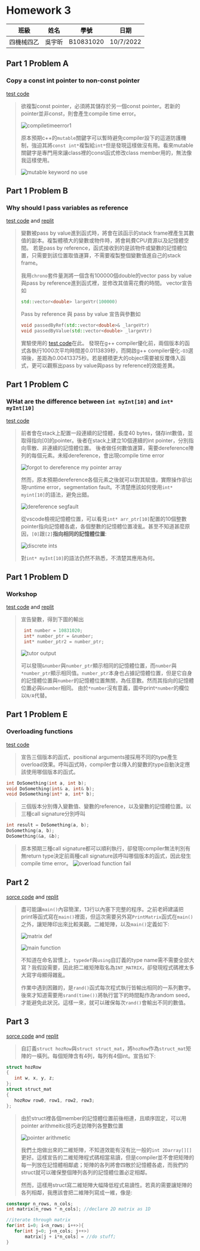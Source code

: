 # Homework 3
 |  班級   | 姓名 |  學號   |   日期   |
 |   :---: | :---:|  :---:  |:---: |
 |四機械四乙|吳宇昕|B10831020|10/7/2022|

## __Part 1 Problem A__
### Copy a const int pointer to non-const pointer 
[test code](CODE/Part1/HW3A.cpp)
> 欲複製const pointer，必須將其儲存於另一個const pointer。若新的pointer並非const，則會產生compile time error。
>
> ![compiletimeerror1](IMG/Part1/3A-0.png)
>
> 原本預期c++的```mutable```關鍵字可以暫時避免compiler設下的這道防護機制，強迫其將```const int*```複製給```int*```但是發現這樣做沒有用。看來mutable關鍵字是專門用來讓class裡的const函式修改class member用的，無法像我這樣使用。
> 
> ![mutable keyword no use](IMG/Part1/3A-2.png)

## __Part 1 Problem B__
### Why should I pass variables as reference
[test code](CODE/Part1/HW3B.cpp) and [replit](https://replit.com/join/wogevlomwv-b10831020)
> 變數被pass by value進到函式時，將會在該函示的stack frame裡產生其數值的副本。複製體積大的變數或物件時，將會耗費CPU資源以及記憶體空間。
> 若是pass by reference，函式接收到的是該物件或變數的記憶體位置，只需要到該位置取值運算，不需要複製整個變數值進自己的stack frame。
>
> 我用```chrono```套件量測將一個含有100000個double的vector pass by value與pass by reference進到函式裡，並修改其值需花費的時間。
> vector宣告如
> ```c++
> std::vector<double> largeVtr(100000)
> ```
>
> Pass by reference 與 pass by value 宣告與參數如
> ```c++
> void passedByRef(std::vector<double>& _largeVtr)
> void passedByValue(std::vector<double> _largeVtr)
> ```
>
> 實驗使用的 [test code](CODE/Part1/HW3B.cpp)在此。
> 發現在g++ compiler優化前，兩個版本的函式各執行1000次平均時間差0.0113839秒，而開啟g++ compiler優化```-O3```選項後，差距為0.00413375秒。若是體積更大的object需要被反覆傳入函式，更可以觀察出pass by value與pass by reference的效能差異。

## __Part 1 Problem C__
### WHat are the difference between ```int myInt[10]``` and ```int* myInt[10]```
[test code](CODE/Part1/HW3C.cpp)
> 前者會在stack上配置一段連續的記憶體，長度40 bytes，儲存int數值，並取得指向[0]的pointer。後者在stack上建立10個連續的int pointer，分別指向零散、非連續的記憶體位置。
> 後者做任何數值運算，需要dereference陣列的每個元素。未經dereference，會出現compile time error
> 
> ![forgot to dereference my pointer array](IMG/Part1/3C-0.png)
> 
> 然而，原本預期dereference各個元素之後就可以對其賦值，實際操作卻出現runtime error，segmentation fault。不清楚應該如何使用```int* myint[10]```的語法，避免出錯。
> 
> ![dereference segfault](IMG/Part1/3C-3.png)
> 
> 從vscode檢視記憶體位置，可以看見```int* arr_ptr[10]```配置的10個整數pointer指向記憶體各處，各個整數的記憶體位置凌亂。甚至不知道甚麼原因，```[0]```跟```[2]```__指向相同的記憶體位置__:
> 
> ![discrete ints](IMG/Part1/3C-2.png)
> 
> 對```int* myInt[10]```的語法仍然不熟悉，不清楚其應用為何。


## __Part 1 Problem D__
### Workshop
[test code](CODE/Part1/HW3D.cpp) and [replit](https://replit.com/join/rbiugzgkui-b10831020)
> 宣告變數，得到下圖的輸出
> ```c++
>  int number = 10831020;
>  int* number_ptr = &number;
>  int* number_ptr2 = number_ptr;
> ```
> 
> ![tutor output](IMG/Part1/int_intptr_intref.png)
> 
> 可以發現```&number```與```number_ptr```顯示相同的記憶體位置，而```number```與```*number_ptr```顯示相同值。```number_ptr```本身也占據記憶體位置，但是它自身的記憶體位置與```number```的記憶體位置無關，為任意數。然而其指向的記憶體位置必與```&number```相同。
> 由於```*number```沒有意義，圖中print```*number```的欄位以```N/A```代替。

## __Part 1 Problem E__
### Overloading functions
[test code](CODE/Part1/HW3E.cpp)
> 宣告三個版本的函式，positional arguments接採用不同的type產生overload效果。呼叫函式時，compiler會以傳入的變數的type自動決定應該使用哪個版本的函式。
```c++
int DoSomething(int a, int b);
void DoSomething(int& a, int& b);
void DoSomething(int* a, int* b);
```
> 三個版本分別傳入變數值、變數的reference，以及變數的記憶體位置。以三種call signature分別呼叫
```c++
int result = DoSomething(a, b);
DoSomething(a, b);
DoSomething(&a, &b);
```
> 原本預期三種call signature都可以順利執行，卻發現compiler無法判別有無return type決定前兩種call signature該呼叫哪個版本的函式，因此發生compile time error。
> ![overload function fail](IMG/Part1/3E-0.png)

## __Part 2__
 [sorce code](CODE/Part2/HW3P2.cpp) and [replit](https://replit.com/join/ntaqjzlkdi-b10831020)
 > 盡可能讓```main()```內容簡潔，13行以內塞下完整的程序。之前老師建議把print等函式寫在```main()```裡面，但這次需要另外寫```PrintMatrix```函式在```main()```之外，讓矩陣印出來比較美觀。二維矩陣，以及```main()```定義如下:
 >
 > ![matrix def](IMG/Part2//matrix%20def.png)
 >
 > ![main function](IMG/part2/main.png)
 > 
 > 不知道在命名習慣上，```typedef```與```using```自訂義的type name需不需要全部大寫？我假設需要，因此把二維矩陣取名為```INT_MATRIX```，卻發現程式碼裡太多大寫字母顯得雜亂。
 >
 > 作業中遇到困難的，是```rand()```函式每次程式執行皆輸出相同的一系列數字。後來才知道需要用```srand(time())```將執行當下的時間點作為random seed，才能避免此狀況。這樣一來，就可以確保每次```rand()```會輸出不同的數值。

 ## __Part 3__
 [sorce code](CODE/Part3/HW3P3.cpp) and [replit](https://replit.com/join/ixeibzasth-b10831020)
 > 自訂義```struct hozRow```與```struct struct_mat```，將```hozRow```作為```struct_mat```矩陣的一橫列。每個矩陣含有4列，每列有4個int。宣告如下:
 ```c++
struct hozRow
{
    int w, x, y, z;
};
struct struct_mat
{
    hozRow row0, row1, row2, row3;
};
 ```
 > 由於struct裡各個member的記憶體位置前後相連，且順序固定，可以用pointer arithmeitic技巧走訪陣列各整數位置
 >
 > ![pointer arithmetic](IMG/Part3/pointer%20arithmetics.png)
 > 
 > 我們土炮做出來的二維矩陣，不知道效能有沒有比一般的```int 2Darray[][]```更好。這樣宣告的二維矩陣程式碼相當易讀，但是compiler並不會把矩陣的每一列放在記憶體相鄰處；矩陣的各列將會四散於記憶體各處，而我們的struct就可以確保整個陣列各列的記憶體位置必定相鄰。
 > 
 > 然而，這樣用struct寫二維矩陣大幅降低程式易讀性。若真的需要讓矩陣的各列相鄰，我應該會把二維陣列寫成一維，像是:
 ```c++
 constexpr n_rows, n_cols;
 int matrix[n_rows * n_cols]; //declare 2D matrix as 1D
 
 //iterate through matrix
 for(int i=0; i<n_rows; i++>){
    for(int j=0; j<n_cols; j++>)
        matrix[j + i*n_cols] = //do stuff;
 }
 ```